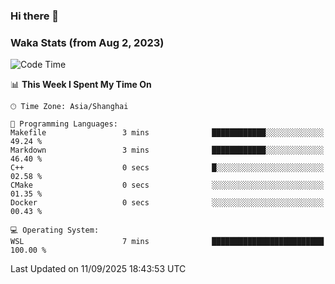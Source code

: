 ### Hi there 👋

### Waka Stats (from Aug 2, 2023)

<!--START_SECTION:waka-->
![Code Time](http://img.shields.io/badge/Code%20Time-1%2C041%20hrs%201%20min-blue)

📊 **This Week I Spent My Time On** 

```text
🕑︎ Time Zone: Asia/Shanghai

💬 Programming Languages: 
Makefile                 3 mins              ████████████░░░░░░░░░░░░░   49.24 % 
Markdown                 3 mins              ████████████░░░░░░░░░░░░░   46.40 % 
C++                      0 secs              █░░░░░░░░░░░░░░░░░░░░░░░░   02.58 % 
CMake                    0 secs              ░░░░░░░░░░░░░░░░░░░░░░░░░   01.35 % 
Docker                   0 secs              ░░░░░░░░░░░░░░░░░░░░░░░░░   00.43 % 

💻 Operating System: 
WSL                      7 mins              █████████████████████████   100.00 % 
```


 Last Updated on 11/09/2025 18:43:53 UTC
<!--END_SECTION:waka-->
